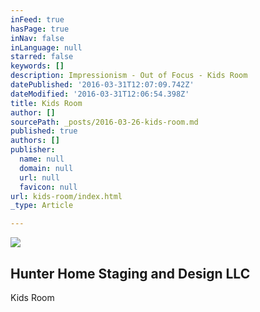 ```yaml
---
inFeed: true
hasPage: true
inNav: false
inLanguage: null
starred: false
keywords: []
description: Impressionism - Out of Focus - Kids Room
datePublished: '2016-03-31T12:07:09.742Z'
dateModified: '2016-03-31T12:06:54.398Z'
title: Kids Room
author: []
sourcePath: _posts/2016-03-26-kids-room.md
published: true
authors: []
publisher:
  name: null
  domain: null
  url: null
  favicon: null
url: kids-room/index.html
_type: Article

---
```

![](https://the-grid-user-content.s3-us-west-2.amazonaws.com/19edf3c7-7095-4919-b5d8-3b2c083c5f6f.jpg)

## Hunter Home Staging and Design LLC

Kids Room